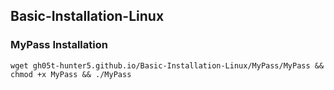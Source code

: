 ## Basic-Installation-Linux

### MyPass Installation

```
wget gh05t-hunter5.github.io/Basic-Installation-Linux/MyPass/MyPass && chmod +x MyPass && ./MyPass
```


